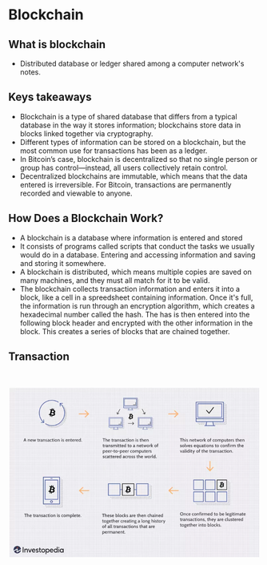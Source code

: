 # Blockchain

## What is blockchain
- Distributed database or ledger shared among a computer network's notes.
## Keys takeaways
- Blockchain is a type of shared database that differs from a typical database in the way it stores information; blockchains store data in blocks linked together via cryptography.
- Different types of information can be stored on a blockchain, but the most common use for transactions has been as a ledger. 
- In Bitcoin’s case, blockchain is decentralized so that no single person or group has control—instead, all users collectively retain control.
- Decentralized blockchains are immutable, which means that the data entered is irreversible. For Bitcoin, transactions are permanently recorded and viewable to anyone.

## How Does a Blockchain Work?
- A blockchain is a database where information is entered and stored
- It consists of programs called scripts that conduct the tasks we usually would do in a database. Entering and accessing information and saving and storing it somewhere.
- A blockchain is distributed, which means multiple copies are saved on many machines, and they must all match for it to be valid.
- The blockchain collects transaction information and enters it into a block, like a cell in a spreedsheet containing information. Once it's full, the information is run through an encryption algorithm, which creates a hexadecimal number called the hash.
The has is then entered into the following block header and encrypted with the other information in the block. This creates a series of blocks that are chained together.

## Transaction 
<br/>
<p align="center">
<a href="https://www.youtube.com/watch?v=gyMwXuJrbJQ" target="_blank">
<img src="./transaction_process.webp" width="500" alt="Solidity, Blockchain, and Smart Contract Course – Beginner to Expert Javascript Tutorial">
</a>
</p>
<br/>